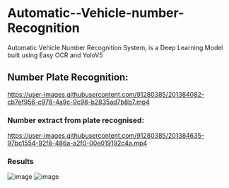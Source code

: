 # Automatic--Vehicle-number-Recognition
Automatic Vehicle Number Recognition System, is a Deep Learning Model built using Easy OCR and YoloV5
## Number Plate Recognition:


https://user-images.githubusercontent.com/91280385/201384082-cb7ef956-c978-4a9c-9c98-b2835ad7b8b7.mp4


### Number extract from plate recognised:


https://user-images.githubusercontent.com/91280385/201384635-97bc1554-92f8-486a-a2f0-00e019192c4a.mp4

### Results


![image](https://user-images.githubusercontent.com/91280385/201385534-49a6453a-8ec2-4e44-a267-f51aa61bc9bf.png)
![image](https://user-images.githubusercontent.com/91280385/201385479-bd1b3b68-1098-49cb-a908-3fb1b9bec709.png)

